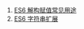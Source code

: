 1. [ES6 解构赋值常见用途][es01]
2. [ES6 字符串扩展][es02]


[es01]: https://fgq233.github.io/md/js/es01
[es02]: https://fgq233.github.io/md/js/es02
 
